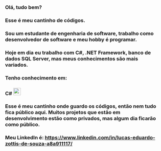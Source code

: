 ### Olá, tudo bem?
### Esse é meu cantinho de códigos.

### Sou um estudante de engenharia de software, trabalho como desenvolvedor de software e meu hobby é programar.
### Hoje em dia eu trabalho com C#, .NET Framework, banco de dados SQL Server, mas meus conhecimentos são mais variados.

### Tenho conhecimento em:

### C# <img src="https://cdn.jsdelivr.net/gh/devicons/devicon/icons/csharp/csharp-plain.svg" width="24px" heigth="24px" />


### Esse é meu cantinho onde guardo os códigos, então nem tudo fica público aqui. Muitos projetos que estão em desenvolvimento estão como privados, mas algum dia ficarão como público.

### Meu LinkedIn é: https://www.linkedin.com/in/lucas-eduardo-zottis-de-souza-a8a911117/
<!--
**LucasZottis/LucasZottis** is a ✨ _special_ ✨ repository because its `README.md` (this file) appears on your GitHub profile.

Here are some ideas to get you started:

- 🔭 I’m currently working on ...
- 🌱 I’m currently learning ...
- 👯 I’m looking to collaborate on ...
- 🤔 I’m looking for help with ...
- 💬 Ask me about ...
- 📫 How to reach me: ...
- 😄 Pronouns: ...
- ⚡ Fun fact: ...
-->

